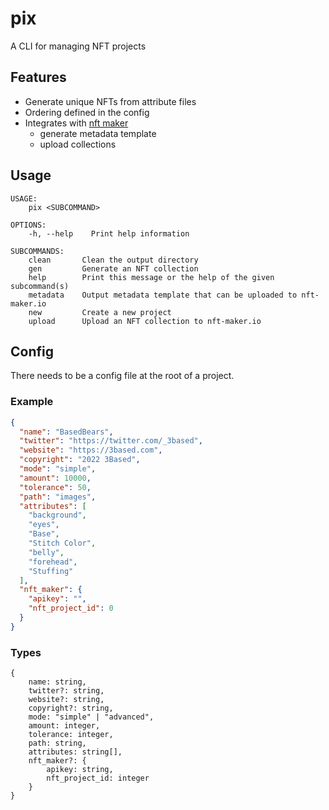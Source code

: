 # pix

A CLI for managing NFT projects

## Features

- Generate unique NFTs from attribute files
- Ordering defined in the config
- Integrates with <a href="https://nft-maker.io" target="_blank">nft maker</a>
  - generate metadata template
  - upload collections

## Usage

```
USAGE:
    pix <SUBCOMMAND>

OPTIONS:
    -h, --help    Print help information

SUBCOMMANDS:
    clean       Clean the output directory
    gen         Generate an NFT collection
    help        Print this message or the help of the given subcommand(s)
    metadata    Output metadata template that can be uploaded to nft-maker.io
    new         Create a new project
    upload      Upload an NFT collection to nft-maker.io
```

## Config

There needs to be a config file at the root of a project.

### Example

```json
{
  "name": "BasedBears",
  "twitter": "https://twitter.com/_3based",
  "website": "https://3based.com",
  "copyright": "2022 3Based",
  "mode": "simple",
  "amount": 10000,
  "tolerance": 50,
  "path": "images",
  "attributes": [
    "background",
    "eyes",
    "Base",
    "Stitch Color",
    "belly",
    "forehead",
    "Stuffing"
  ],
  "nft_maker": {
    "apikey": "",
    "nft_project_id": 0
  }
}
```

### Types

```
{
    name: string,
    twitter?: string,
    website?: string,
    copyright?: string,
    mode: "simple" | "advanced",
    amount: integer,
    tolerance: integer,
    path: string,
    attributes: string[],
    nft_maker?: {
        apikey: string,
        nft_project_id: integer
    }
}
```
